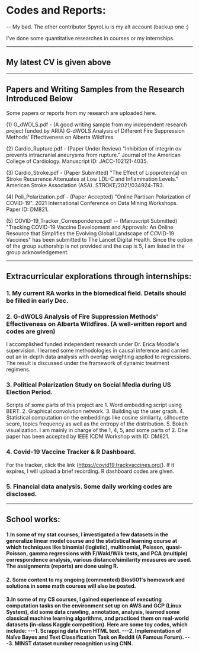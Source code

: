 # Codes and Reports:

-- My bad. The other contributor SpyroLiu is my alt account (backup one :)

I've done some quantitative researches in courses or my internships. 

-------------------------------------------------

## My latest CV is given above

-------------------------------------------------

## Papers and Writing Samples from the Research Introduced Below

Some papers or reports from my research are uploaded here.

(1) G_dWOLS.pdf - (A good writing sample from my independent research project funded by ARIA) G-dWOLS Analysis of Different Fire Suppression Methods' Effectiveness on Alberta Wildfires

(2) Cardio_Rupture.pdf - (Paper Under Review) "Inhibition of integrin αv prevents intracranial aneurysms from rupture." Journal of the American College of Cardiology. Manuscript ID: JACC-102121-4035.

(3) Cardio_Stroke.pdf - (Paper Submitted) "The Effect of Lipoprotein(a) on Stroke Recurrence Attenuates at Low LDL-C and Inflammation Levels." American Stroke Association (ASA). STROKE/2021/034924-TR3.

(4) Poli_Polarization.pdf - (Paper Accepted) "Online Partisan Polarization of COVID-19". 2021 International Conference on Data Mining Workshops. Paper ID: DM821.

(5) COVID-19_Tracker_Correspondence.pdf --  (Manuscript Submitted) "Tracking COVID-19 Vaccine Development and Approvals: An Online Resource that Simplifies the Evolving Global Landscape of COVID-19 Vaccines" has been submitted to The Lancet Digital Health. Since the option of the group authorship is not provided and the cap is 5, I am listed in the group acknowledgement.

-------------------------------------------------

## Extracurricular explorations through internships:

### 1. My current RA works in the biomedical field. Details should be filled in early Dec. 

### 2. G-dWOLS Analysis of Fire Suppression Methods' Effectiveness on Alberta Wildfires. (A well-written report and codes are given)

I accomplished funded independent research under Dr. Erica Moodie's supervision. I learned some methodologies in causal inference and carried out an in-depth data analysis with overlap weighting applied to regressions. The result is discussed under the framework of dynamic treatment regimens.

### 3. Political Polarization Study on Social Media during US Election Period. 

Scripts of some parts of this project are 1. Word embedding script using BERT. 2. Graphical convolution network. 3. Building up the user graph. 4. Statistical computation on the embeddings like cosine similarity, silhouette score, topics frequency as well as the entropy of the distribution. 5. Bokeh visualization. I am mainly in charge of the 1, 4, 5, and some parts of 2. One paper has been accepted by IEEE ICDM Workshop with ID: DM821.


### 4. Covid-19 Vaccine Tracker & R Dashboard. 

For the tracker, click the link (https://covid19.trackvaccines.org/). If it expires, I will upload a brief recording. R dashboard codes are given.

### 5. Financial data analysis. Some daily working codes are disclosed.

-------------------------------------------------

## School works:

#### 1.In some of my stat courses, I investigated a few datasets in the generalize linear model course and the statistical learning course at which techniques like binomial (logistic), multinomial, Poisson, quasi-Poisson, gamma regressions with F/Wald/Wilk tests, and PCA (multiple) correspondence analysis, various distance/similarity measures are used. The assignments (reports) are done using R. 

#### 2. Some content to my ongoing (commented) Bios601's homework and solutions in some math courses will also be posted. 

#### 3.In some of my CS courses, I gained experience of executing computation tasks on the environment set up on AWS and GCP (Linux System), did some data crawling, annotation, analysis, learned some classical machine learning algorithms, and practiced them on real-world datasets (in-class Kaggle competition). Here are some toy codes, which include: ---1. Scrapping data from HTML text. ---2. Implementation of Naïve Bayes and Text Classification Task on Reddit (A Famous Forum).  ---3. MINST dataset number recognition using CNN.

